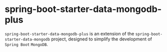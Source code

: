 # spring-boot-starter-data-mongodb-plus
`spring-boot-starter-data-mongodb-plus` is an extension of the `spring-boot-starter-data-mongodb` project, designed to simplify the development of `Spring Boot` `MongoDB`.
